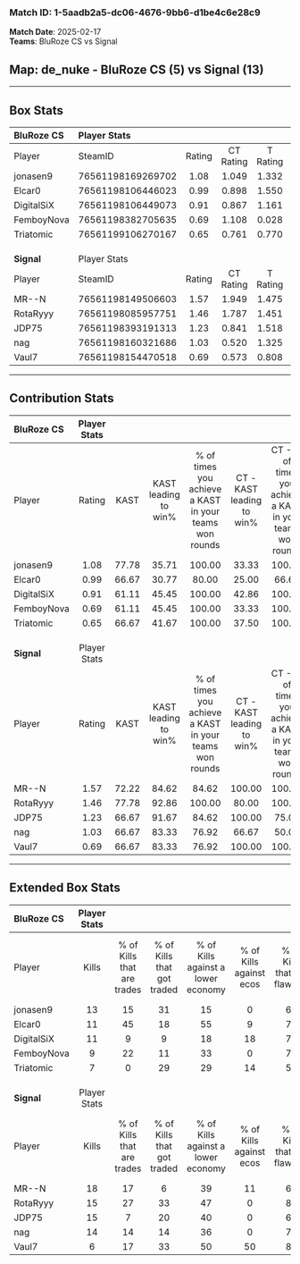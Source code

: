 ### Match ID: 1-5aadb2a5-dc06-4676-9bb6-d1be4c6e28c9  
**Match Date**: 2025-02-17  
**Teams**: BluRoze CS vs Signal  

## **Map**: de_nuke - BluRoze CS (5) vs Signal (13)  
---  

## Box Stats  

| **BluRoze CS** | Player Stats      |        |           |          |       |       |       |         |        |      |     |
| :- | :- | :-: | :-: | :-: | :-: | :-: | :-: | :-: | :-: | :-: | :-: |
| Player         | SteamID           | Rating | CT Rating | T Rating | KAST  |  ADR  | Kills | Assists | Deaths | K/D  | HS% |
| jonasen9       | 76561198169269702 |  1.08  |   1.049   |  1.332   | 77.78 | 71.3  |  13   |    3    |   14   | 0.93 | 53  |
| Elcar0         | 76561198106446023 |  0.99  |   0.898   |  1.550   | 66.67 | 92.6  |  11   |    5    |   14   | 0.79 | 36  |
| DigitalSiX     | 76561198106449073 |  0.91  |   0.867   |  1.161   | 61.11 | 63.6  |  11   |    4    |   12   | 0.92 | 45  |
| FemboyNova     | 76561198382705635 |  0.69  |   1.108   |  0.028   | 61.11 | 56.6  |   9   |    2    |   15   | 0.60 | 66  |
| Triatomic      | 76561199106270167 |  0.65  |   0.761   |  0.770   | 66.67 | 49.8  |   7   |    3    |   14   | 0.50 | 71  |
|                |                   |        |           |          |       |       |       |         |        |      |     |
|                |                   |        |           |          |       |       |       |         |        |      |     |
|                |                   |        |           |          |       |       |       |         |        |      |     |
| **Signal**     | Player Stats      |        |           |          |       |       |       |         |        |      |     |
| Player         | SteamID           | Rating | CT Rating | T Rating | KAST  |  ADR  | Kills | Assists | Deaths | K/D  | HS% |
| MR--N          | 76561198149506603 |  1.57  |   1.949   |  1.475   | 72.22 | 127.3 |  18   |    7    |   11   | 1.64 | 50  |
| RotaRyyy       | 76561198085957751 |  1.46  |   1.787   |  1.451   | 77.78 | 98.8  |  15   |    5    |   8    | 1.88 | 66  |
| JDP75          | 76561198393191313 |  1.23  |   0.841   |  1.518   | 66.67 | 81.4  |  15   |    5    |   11   | 1.36 | 20  |
| nag            | 76561198160321686 |  1.03  |   0.520   |  1.325   | 66.67 | 50.6  |  14   |    0    |   12   | 1.17 | 42  |
| Vaul7          | 76561198154470518 |  0.69  |   0.573   |  0.808   | 66.67 | 41.8  |   6   |    3    |   10   | 0.60 | 33  |
---  

## Contribution Stats  

| **BluRoze CS** | Player Stats |       |                      |                                                        |                           |                                                             |                          |                                                            |
| :- | :-: | :-: | :-: | :-: | :-: | :-: | :-: | :-: |
| Player         |    Rating    | KAST  | KAST leading to win% | % of times you achieve a KAST in your teams won rounds | CT - KAST leading to win% | CT - % of times you achieve a KAST in your teams won rounds | T - KAST leading to win% | T - % of times you achieve a KAST in your teams won rounds |
| jonasen9       |     1.08     | 77.78 |        35.71         |                         100.00                         |           33.33           |                           100.00                            |          40.00           |                           100.00                           |
| Elcar0         |     0.99     | 66.67 |        30.77         |                         80.00                          |           25.00           |                            66.67                            |          40.00           |                           100.00                           |
| DigitalSiX     |     0.91     | 61.11 |        45.45         |                         100.00                         |           42.86           |                           100.00                            |          50.00           |                           100.00                           |
| FemboyNova     |     0.69     | 61.11 |        45.45         |                         100.00                         |           33.33           |                           100.00                            |          100.00          |                           100.00                           |
| Triatomic      |     0.65     | 66.67 |        41.67         |                         100.00                         |           37.50           |                           100.00                            |          50.00           |                           100.00                           |
|                |              |       |                      |                                                        |                           |                                                             |                          |                                                            |
|                |              |       |                      |                                                        |                           |                                                             |                          |                                                            |
|                |              |       |                      |                                                        |                           |                                                             |                          |                                                            |
| **Signal**     | Player Stats |       |                      |                                                        |                           |                                                             |                          |                                                            |
| Player         |    Rating    | KAST  | KAST leading to win% | % of times you achieve a KAST in your teams won rounds | CT - KAST leading to win% | CT - % of times you achieve a KAST in your teams won rounds | T - KAST leading to win% | T - % of times you achieve a KAST in your teams won rounds |
| MR--N          |     1.57     | 72.22 |        84.62         |                         84.62                          |          100.00           |                           100.00                            |          77.78           |                           77.78                            |
| RotaRyyy       |     1.46     | 77.78 |        92.86         |                         100.00                         |           80.00           |                           100.00                            |          100.00          |                           100.00                           |
| JDP75          |     1.23     | 66.67 |        91.67         |                         84.62                          |          100.00           |                            75.00                            |          88.89           |                           88.89                            |
| nag            |     1.03     | 66.67 |        83.33         |                         76.92                          |           66.67           |                            50.00                            |          88.89           |                           88.89                            |
| Vaul7          |     0.69     | 66.67 |        83.33         |                         76.92                          |          100.00           |                           100.00                            |          75.00           |                           66.67                            |
---  

## Extended Box Stats  

| **BluRoze CS** | Player Stats |                            |                            |                                    |                         |                              |                                 |        |                             |                                     |                          |                               |                            |
| :- | :-: | :-: | :-: | :-: | :-: | :-: | :-: | :-: | :-: | :-: | :-: | :-: | :-: |
| Player         |    Kills     | % of Kills that are trades | % of Kills that got traded | % of Kills against a lower economy | % of Kills against ecos | % of Kills that are flawless | % of Kills that are close duels | Deaths | % of Deaths that get traded | % of Deaths against a lower economy | % of Deaths against ecos | % of Deaths that are flawless | % of Deaths that are close |
| jonasen9       |      13      |             15             |             31             |                 15                 |            0            |              69              |                0                |   14   |             14              |                 21                  |            0             |              86               |             0              |
| Elcar0         |      11      |             45             |             18             |                 55                 |            9            |              73              |                0                |   14   |             21              |                 21                  |            0             |              57               |             14             |
| DigitalSiX     |      11      |             9              |             9              |                 18                 |           18            |              73              |                0                |   12   |             17              |                 25                  |            0             |              67               |             17             |
| FemboyNova     |      9       |             22             |             11             |                 33                 |            0            |              78              |                0                |   15   |             13              |                 27                  |            7             |              73               |             0              |
| Triatomic      |      7       |             0              |             29             |                 29                 |           14            |              57              |               14                |   14   |             29              |                 21                  |            0             |              57               |             0              |
|                |              |                            |                            |                                    |                         |                              |                                 |        |                             |                                     |                          |                               |                            |
|                |              |                            |                            |                                    |                         |                              |                                 |        |                             |                                     |                          |                               |                            |
|                |              |                            |                            |                                    |                         |                              |                                 |        |                             |                                     |                          |                               |                            |
| **Signal**     | Player Stats |                            |                            |                                    |                         |                              |                                 |        |                             |                                     |                          |                               |                            |
| Player         |    Kills     | % of Kills that are trades | % of Kills that got traded | % of Kills against a lower economy | % of Kills against ecos | % of Kills that are flawless | % of Kills that are close duels | Deaths | % of Deaths that get traded | % of Deaths against a lower economy | % of Deaths against ecos | % of Deaths that are flawless | % of Deaths that are close |
| MR--N          |      18      |             17             |             6              |                 39                 |           11            |              61              |                6                |   11   |             18              |                 27                  |            0             |              64               |             9              |
| RotaRyyy       |      15      |             27             |             33             |                 47                 |            0            |              80              |                7                |   8    |             25              |                 25                  |            13            |              88               |             0              |
| JDP75          |      15      |             7              |             20             |                 40                 |            0            |              60              |                7                |   11   |             27              |                 18                  |            0             |              82               |             0              |
| nag            |      14      |             14             |             14             |                 36                 |            0            |              71              |                7                |   12   |             17              |                 25                  |            0             |              100              |             0              |
| Vaul7          |      6       |             17             |             33             |                 50                 |           50            |              83              |                0                |   10   |             10              |                  0                  |            0             |              50               |             0              |
